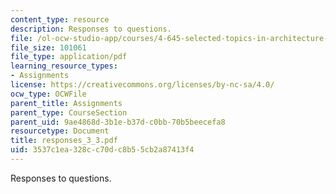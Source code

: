 ```yaml
---
content_type: resource
description: Responses to questions.
file: /ol-ocw-studio-app/courses/4-645-selected-topics-in-architecture-architecture-from-1750-to-the-present-fall-2004/3537c1ea328cc70dc8b55cb2a87413f4_responses_3_3.pdf
file_size: 101061
file_type: application/pdf
learning_resource_types:
- Assignments
license: https://creativecommons.org/licenses/by-nc-sa/4.0/
ocw_type: OCWFile
parent_title: Assignments
parent_type: CourseSection
parent_uid: 9ae4868d-3b1e-b37d-c0bb-70b5beecefa8
resourcetype: Document
title: responses_3_3.pdf
uid: 3537c1ea-328c-c70d-c8b5-5cb2a87413f4
---
```

Responses to questions.